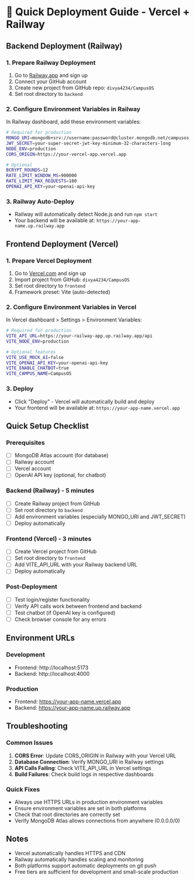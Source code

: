 # 🚀 Quick Deployment Guide - Vercel + Railway

## Backend Deployment (Railway)

### 1. Prepare Railway Deployment
1. Go to [Railway.app](https://railway.app) and sign up
2. Connect your GitHub account
3. Create new project from GitHub repo: `divya4234/CampusOS`
4. Set root directory to `backend`

### 2. Configure Environment Variables in Railway
In Railway dashboard, add these environment variables:

```bash
# Required for production
MONGO_URI=mongodb+srv://username:password@cluster.mongodb.net/campusos
JWT_SECRET=your-super-secret-jwt-key-minimum-32-characters-long
NODE_ENV=production
CORS_ORIGIN=https://your-vercel-app.vercel.app

# Optional
BCRYPT_ROUNDS=12
RATE_LIMIT_WINDOW_MS=900000
RATE_LIMIT_MAX_REQUESTS=100
OPENAI_API_KEY=your-openai-api-key
```

### 3. Railway Auto-Deploy
- Railway will automatically detect Node.js and run `npm start`
- Your backend will be available at: `https://your-app-name.up.railway.app`

## Frontend Deployment (Vercel)

### 1. Prepare Vercel Deployment
1. Go to [Vercel.com](https://vercel.com) and sign up
2. Import project from GitHub: `divya4234/CampusOS`
3. Set root directory to `frontend`
4. Framework preset: Vite (auto-detected)

### 2. Configure Environment Variables in Vercel
In Vercel dashboard > Settings > Environment Variables:

```bash
# Required for production
VITE_API_URL=https://your-railway-app.up.railway.app/api
VITE_NODE_ENV=production

# Optional features
VITE_USE_MOCK_AI=false
VITE_OPENAI_API_KEY=your-openai-api-key
VITE_ENABLE_CHATBOT=true
VITE_CAMPUS_NAME=CampusOS
```

### 3. Deploy
- Click "Deploy" - Vercel will automatically build and deploy
- Your frontend will be available at: `https://your-app-name.vercel.app`

## Quick Setup Checklist

### Prerequisites
- [ ] MongoDB Atlas account (for database)
- [ ] Railway account
- [ ] Vercel account
- [ ] OpenAI API key (optional, for chatbot)

### Backend (Railway) - 5 minutes
- [ ] Create Railway project from GitHub
- [ ] Set root directory to `backend`
- [ ] Add environment variables (especially MONGO_URI and JWT_SECRET)
- [ ] Deploy automatically

### Frontend (Vercel) - 3 minutes
- [ ] Create Vercel project from GitHub
- [ ] Set root directory to `frontend`
- [ ] Add VITE_API_URL with your Railway backend URL
- [ ] Deploy automatically

### Post-Deployment
- [ ] Test login/register functionality
- [ ] Verify API calls work between frontend and backend
- [ ] Test chatbot (if OpenAI key is configured)
- [ ] Check browser console for any errors

## Environment URLs

### Development
- Frontend: http://localhost:5173
- Backend: http://localhost:4000

### Production
- Frontend: https://your-app-name.vercel.app
- Backend: https://your-app-name.up.railway.app

## Troubleshooting

### Common Issues
1. **CORS Error**: Update CORS_ORIGIN in Railway with your Vercel URL
2. **Database Connection**: Verify MONGO_URI in Railway settings
3. **API Calls Failing**: Check VITE_API_URL in Vercel settings
4. **Build Failures**: Check build logs in respective dashboards

### Quick Fixes
- Always use HTTPS URLs in production environment variables
- Ensure environment variables are set in both platforms
- Check that root directories are correctly set
- Verify MongoDB Atlas allows connections from anywhere (0.0.0.0/0)

## Notes
- Vercel automatically handles HTTPS and CDN
- Railway automatically handles scaling and monitoring
- Both platforms support automatic deployments on git push
- Free tiers are sufficient for development and small-scale production
